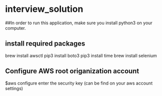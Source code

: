 # interview_solution

##In order to run this application, make sure you install python3 on your computer.

## install required packages
brew install awsctl
pip3 install boto3
pip3 install time
brew install selenium

## Configure AWS root origanization account
$aws configure
enter the security key (can be find on your aws account settings)

